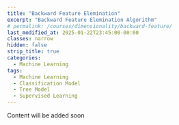 ```yaml
---
title: "Backward Feature Elemination"
excerpt: "Backward Feature Elemination Algorithm"
# permalink: /courses/dimensionality/backward-feature/
last_modified_at: 2025-01-22T23:45:00-00:00
classes: narrow
hidden: false
strip_title: true
categories:
  - Machine Learning
tags: 
  - Machine Learning
  - Classification Model
  - Tree Model
  - Supervised Learning
---
```

Content will be added soon